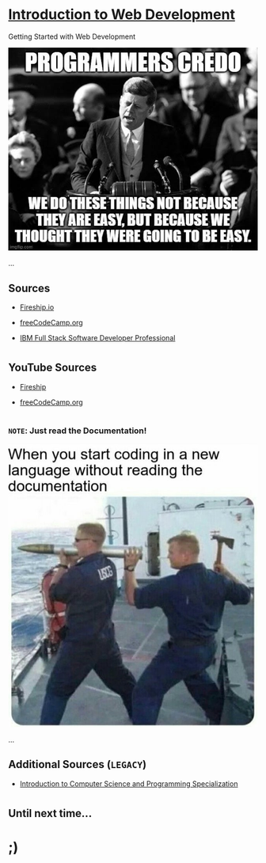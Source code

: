 # [Introduction to Web Development](https://github.com/skywalkerSam/Introduction-To-Web-Development)

Getting Started with Web Development

![We do these things because...](./Resources/memes/weDoTheseThingsBecause_.jpg)

...


## Sources

- [Fireship.io](https://fireship.io/)

- [freeCodeCamp.org](https://www.freecodecamp.org/)

- [IBM Full Stack Software Developer Professional](https://www.coursera.org/professional-certificates/ibm-full-stack-cloud-developer)

#

## YouTube Sources

- [Fireship](https://www.youtube.com/fireship)

- [freeCodeCamp.org](https://www.youtube.com/freecodecamp)


#

### `NOTE`: Just read the Documentation!

![Just read the documentation](./Resources/memes/justReadTheDocumentation_.jpg)

...


## Additional Sources (`LEGACY`)

- [Introduction to Computer Science and Programming Specialization](https://www.coursera.org/specializations/introduction-computer-science-programming)


#



## Until next time...

# ;)
